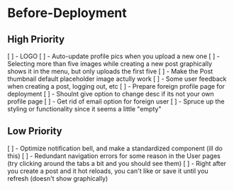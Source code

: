 # Before-Deployment

## High Priority 

[ ] - LOGO
[ ] - Auto-update profile pics when you upload a new one
[ ] - Selecting more than five images while creating a new post graphically shows it in the menu, but only uploads the first five
[ ] - Make the Post thumbnail default placeholder image actully work
[ ] - Some user feedback when creating a post, logging out, etc
[ ] - Prepare foreign profile page for deployment
   [ ] - Shoulnt give option to change desc if its not your own profile page
   [ ] - Get rid of email option for foreign user
   [ ] - Spruce up the styling or functionality since it seems a little "empty"

## Low Priority

[ ] - Optimize notification bell, and make a standardized component (ill do this)
[ ] - Redundant navigation errors for some reason in the User pages (try clicking around the tabs a bit and you should see them)
[ ] - Right after you create a post and it hot reloads, you can't like or save it until you refresh (doesn't show graphically)

